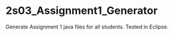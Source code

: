 # 2s03_Assignment1_Generator
Generate Assignment 1 java files for all students.
Tested in Eclipse. 
